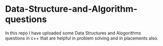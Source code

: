 # Data-Structure-and-Algorithm-questions

In this repo I have uploaded some Data Structures and Alogorithms questions in c++ that are helpful in problem solving and in placements also.
